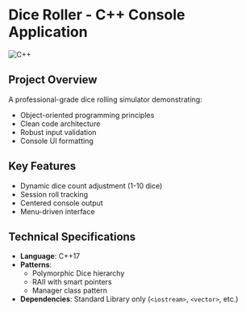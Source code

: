 # Dice Roller - C++ Console Application

![C++](https://img.shields.io/badge/C++-17-blue)

## Project Overview
A professional-grade dice rolling simulator demonstrating:
- Object-oriented programming principles
- Clean code architecture
- Robust input validation
- Console UI formatting

## Key Features
- Dynamic dice count adjustment (1-10 dice)
- Session roll tracking
- Centered console output
- Menu-driven interface

## Technical Specifications
- **Language**: C++17
- **Patterns**: 
  - Polymorphic Dice hierarchy
  - RAII with smart pointers
  - Manager class pattern
- **Dependencies**: Standard Library only (`<iostream>`, `<vector>`, etc.)


